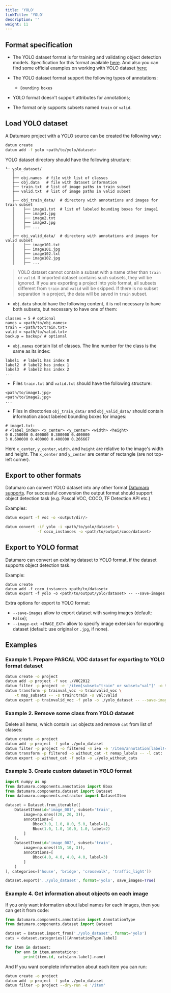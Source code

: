 ```yaml
---
title: 'YOLO'
linkTitle: 'YOLO'
description: ''
weight: 11
---
```


## Format specification

- The YOLO dataset format is for training and validating object detection
  models. Specification for this format available
  [here](https://github.com/AlexeyAB/darknet#how-to-train-to-detect-your-custom-objects).
  And also you can find some official examples on working with YOLO dataset
  [here](https://pjreddie.com/darknet/yolo/);

- The YOLO dataset format support the following types of annotations:
  - `Bounding boxes`

- YOLO format doesn't support attributes for annotations;

- The format only supports subsets named `train` or `valid`.

## Load YOLO dataset

A Datumaro project with a YOLO source can be created the following way:

```bash
datum create
datum add -f yolo <path/to/yolo/dataset>
```

YOLO dataset directory should have the following structure:

<!--lint disable fenced-code-flag-->
```
└─ yolo_dataset/
   │
   ├── obj.names  # file with list of classes
   ├── obj.data   # file with dataset information
   ├── train.txt  # list of image paths in train subset
   ├── valid.txt  # list of image paths in valid subset
   │
   ├── obj_train_data/  # directory with annotations and images for train subset
   │    ├── image1.txt  # list of labeled bounding boxes for image1
   │    ├── image1.jpg
   │    ├── image2.txt
   │    ├── image2.jpg
   │    ├── ...
   │
   ├── obj_valid_data/  # directory with annotations and images for valid subset
   │    ├── image101.txt
   │    ├── image101.jpg
   │    ├── image102.txt
   │    ├── image102.jpg
   │    ├── ...
```
> YOLO dataset cannot contain a subset with a name other than `train` or `valid`.
  If imported dataset contains such subsets, they will be ignored.
  If you are exporting a project into yolo format,
  all subsets different from `train` and `valid` will be skipped.
  If there is no subset separation in a project, the data
  will be saved in `train` subset.

- `obj.data` should have the following content, it is not necessary to have both
  subsets, but necessary to have one of them:
```
classes = 5 # optional
names = <path/to/obj.names>
train = <path/to/train.txt>
valid = <path/to/valid.txt>
backup = backup/ # optional
```
- `obj.names` contain list of classes.
The line number for the class is the same as its index:
```
label1  # label1 has index 0
label2  # label2 has index 1
label3  # label2 has index 2
...
```
- Files `train.txt` and `valid.txt` should have the following structure:
```
<path/to/image1.jpg>
<path/to/image2.jpg>
...
```
- Files in directories `obj_train_data/` and `obj_valid_data/`
should contain information about labeled bounding boxes
for images:
```
# image1.txt:
# <label_index> <x_center> <y_center> <width> <height>
0 0.250000 0.400000 0.300000 0.400000
3 0.600000 0.400000 0.400000 0.266667
```
Here `x_center`, `y_center`, `width`, and `height` are relative to the image's
width and height. The `x_center` and `y_center` are center of rectangle
(are not top-left corner).

## Export to other formats

Datumaro can convert YOLO dataset into any other format
[Datumaro supports](/docs/user-manual/supported_formats/).
For successful conversion the output format should support
object detection task (e.g. Pascal VOC, COCO, TF Detection API etc.)

Examples:
```bash
datum export -f voc -o <output/dir/>
```

```bash
datum convert -if yolo -i <path/to/yolo/dataset> \
              -f coco_instances -o <path/to/output/coco/dataset>
```

## Export to YOLO format

Datumaro can convert an existing dataset to YOLO format,
if the dataset supports object detection task.

Example:

```
datum create
datum add -f coco_instances <path/to/dataset>
datum export -f yolo -o <path/to/output/yolo/dataset> -- --save-images
```

Extra options for export to YOLO format:

- `--save-images` allow to export dataset with saving images
(default: `False`);
- `--image-ext <IMAGE_EXT>` allow to specify image extension
for exporting dataset (default: use original or `.jpg`, if none).

## Examples

### Example 1. Prepare PASCAL VOC dataset for exporting to YOLO format dataset

```bash
datum create -o project
datum add -p project -f voc ./VOC2012
datum filter -p project -e '/item[subset="train" or subset="val"]' -o trainval_voc
datum transform -p trainval_voc -o trainvalid_voc \
    -t map_subsets -- -s train:train -s val:valid
datum export -p trainvalid_voc -f yolo -o ./yolo_dataset -- --save-images
```

### Example 2. Remove some class from YOLO dataset
Delete all items, which contain `cat` objects and remove
`cat` from list of classes:
```bash
datum create -o project
datum add -p project -f yolo ./yolo_dataset
datum filter -p project -o filtered -m i+a -e '/item/annotation[label!="cat"]'
datum transform -p filtered -o without_cat -t remap_labels -- -l cat:
datum export -p without_cat -f yolo -o ./yolo_without_cats
```

### Example 3. Create custom dataset in YOLO format
```python
import numpy as np
from datumaro.components.annotation import Bbox
from datumaro.components.dataset import Dataset
from datumaro.components.extractor import DatasetItem

dataset = Dataset.from_iterable([
    DatasetItem(id='image_001', subset='train',
        image=np.ones((20, 20, 3)),
        annotations=[
            Bbox(3.0, 1.0, 8.0, 5.0, label=1),
            Bbox(1.0, 1.0, 10.0, 1.0, label=2)
        ]
    ),
    DatasetItem(id='image_002', subset='train',
        image=np.ones((15, 10, 3)),
        annotations=[
            Bbox(4.0, 4.0, 4.0, 4.0, label=3)
        ]
    )
], categories=['house', 'bridge', 'crosswalk', 'traffic_light'])

dataset.export('../yolo_dataset', format='yolo', save_images=True)
```

### Example 4. Get information about objects on each image

If you only want information about label names for each
images, then you can get it from code:

```python
from datumaro.components.annotation import AnnotationType
from datumaro.components.dataset import Dataset

dataset = Dataset.import_from('./yolo_dataset', format='yolo')
cats = dataset.categories()[AnnotationType.label]

for item in dataset:
    for ann in item.annotations:
        print(item.id, cats[ann.label].name)
```

And If you want complete information about each item you can run:
```bash
datum create -o project
datum add -p project -f yolo ./yolo_dataset
datum filter -p project --dry-run -e '/item'
```
